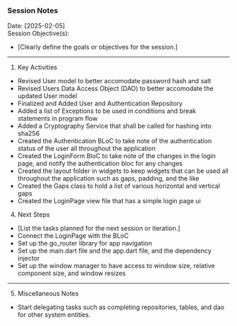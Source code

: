### Session Notes

Date: [2025-02-05]  
Session Objective(s):

-   [Clearly define the goals or objectives for the session.]

---

1. Key Activities

-   Revised User model to better accomodate password hash and salt
-   Revised Users Data Access Object (DAO) to better accomodate the updated User model
-   Finalized and Added User and Authentication Repository
-   Added a list of Exceptions to be used in conditions and break statements in program flow
-   Added a Cryptography Service that shall be called for hashing into sha256
-   Created the Authentication BLoC to take note of the authentication status of the user all throughout the application
-   Created the LoginForm BloC to take note of the changes in the login page, and notify the authentication bloc for any changes
-   Created the layout folder in widgets to keep widgets that can be used all throughout the application such as gaps, padding, and the like
-   Created the Gaps class to hold a list of various horizontal and vertical gaps
-   Created the LoginPage view file that has a simple login page ui

4. Next Steps

-   [List the tasks planned for the next session or iteration.]
-   Connect the LoginPage with the BLoC
-   Set up the go_router library for app navigation
-   Set up the main.dart file and the app.dart file, and the dependency injector
-   Set up the window manager to have access to window size, relative component size, and window resizes

---

5. Miscellaneous Notes

-   Start delegating tasks such as completing repositories, tables, and dao for other system entities.
